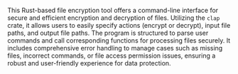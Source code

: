 This Rust-based file encryption tool offers a command-line interface for secure and efficient encryption and decryption of files. Utilizing the `clap` crate, it allows users to easily specify actions (encrypt or decrypt), input file paths, and output file paths. The program is structured to parse user commands and call corresponding functions for processing files securely. It includes comprehensive error handling to manage cases such as missing files, incorrect commands, or file access permission issues, ensuring a robust and user-friendly experience for data protection.